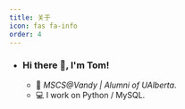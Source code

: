 ```yaml
---
title: 关于
icon: fas fa-info
order: 4
---
```

- ### Hi there 👋, I'm Tom!

  - 🏫  _MSCS@Vandy | Alumni of UAlberta_.
  - 💻  I work on Python / MySQL.



